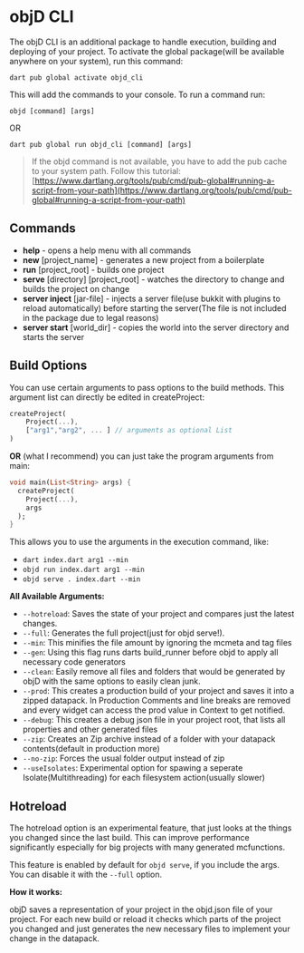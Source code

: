 # objD CLI

The objD CLI is an additional package to handle execution, building and deploying of your project. To activate the global package(will be available anywhere on your system), run this command:

```
dart pub global activate objd_cli
```

This will add the commands to your console.
To run a command run:

```
objd [command] [args]
```

OR

```
dart pub global run objd_cli [command] [args]
```

> If the objd command is not available, you have to add the pub cache to your system path. Follow this tutorial: [https://www.dartlang.org/tools/pub/cmd/pub-global#running-a-script-from-your-path](https://www.dartlang.org/tools/pub/cmd/pub-global#running-a-script-from-your-path)

## Commands

- **help** - opens a help menu with all commands
- **new** [project_name] - generates a new project from a boilerplate
- **run** [project_root] - builds one project
- **serve** [directory] [project_root] - watches the directory to change and builds the project on change
- **server inject** [jar-file] - injects a server file(use bukkit with plugins to reload automatically) before starting the server(The file is not included in the package due to legal reasons)
- **server start** [world_dir] - copies the world into the server directory and starts the server

## Build Options

You can use certain arguments to pass options to the build methods.
This argument list can directly be edited in createProject:

```dart
createProject(
	Project(...),
	["arg1","arg2", ... ] // arguments as optional List
)
```

**OR** (what I recommend) you can just take the program arguments from main:

```dart
void main(List<String> args) {
  createProject(
    Project(...),
    args
  );
}
```

This allows you to use the arguments in the execution command, like:

- `dart index.dart arg1 --min`
- `objd run index.dart arg1 --min`
- `objd serve . index.dart --min`

**All Available Arguments:**

- `--hotreload`: Saves the state of your project and compares just the latest changes.
- `--full`: Generates the full project(just for objd serve!).
- `--min`: This minifies the file amount by ignoring the mcmeta and tag files
- `--gen`: Using this flag runs darts build_runner before objd to apply all necessary code generators
- `--clean`: Easily remove all files and folders that would be generated by objD with the same options to easily clean junk.
- `--prod`: This creates a production build of your project and saves it into a zipped datapack.
  In Production Comments and line breaks are removed and every widget can access the prod value in Context to get notified.
- `--debug`: This creates a debug json file in your project root, that lists all properties and other generated files
- `--zip`: Creates an Zip archive instead of a folder with your datapack contents(default in production more)
- `--no-zip`: Forces the usual folder output instead of zip
- `--useIsolates`: Experimental option for spawing a seperate Isolate(Multithreading) for each filesystem action(usually slower)

## Hotreload

The hotreload option is an experimental feature, that just looks at the things you changed since the last build. This can improve performance significantly especially for big projects with many generated mcfunctions.

This feature is enabled by default for `objd serve`, if you include the args.
You can disable it with the `--full` option.

**How it works:**

objD saves a representation of your project in the objd.json file of your project.
For each new build or reload it checks which parts of the project you changed and just generates the new necessary files to implement your change in the datapack.
